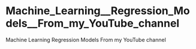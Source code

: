 # Machine_Learning__Regression_Models__From_my_YouTube_channel
Machine Learning Regression Models From my YouTube channel
